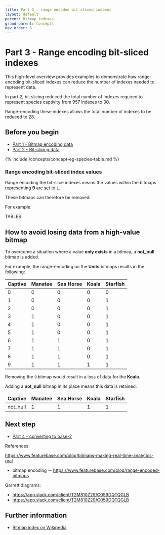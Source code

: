 ```yaml
---
title: Part 3 - range encoded bit-sliced indexes
layout: default
parent: Bitmap indexes
grand-parent: Concepts
nav_order: 3
---
```


# Part 3 - Range encoding bit-sliced indexes

This high-level overview provides examples to demonstrate how range-encoding bit-sliced indexes can reduce the number of indexes needed to represent data.

In part 2, bit slicing reduced the total number of indexes required to represent species captivity from 957 indexes to 30.

Range-encoding these indexes allows the total number of indexes to be reduced to 28.

## Before you begin

* [Part 1 - Bitmap encoding data](/docs/concepts/concept-pt1-bitmap-index)
* [Part 2 - Bit-slicing data](/docs/concepts/concept-pt2-bit-slicing)

{% include /concepts/concept-eg-species-table.md %}

### Range encoding bit-sliced index values

Range encoding the bit-slice indexes means the values within the bitmaps representing **9** are set to `1`.

These bitmaps can therefore be removed.

For example:

TABLES

## How to avoid losing data from a high-value bitmap

To overcome a situation where a value **only exists** in a bitmap, a **not_null** bitmap is added.

For example, the range-encoding on the **Units** bitmaps results in the following:

| Captive | Manatee | Sea Horse | Koala | Starfish |
|---|---|---|---|---|
| 0 | 0 | 0 | 0 | 0 |
| 1 | 0 | 0 | 0 | 1 |
| 2 | 0 | 0 | 0 | 1 |
| 3 | 1 | 0 | 0 | 1 |
| 4 | 1 | 0 | 0 | 1 |
| 5 | 1 | 0 | 0 | 1 |
| 6 | 1 | 1 | 0 | 1 |
| 7 | 1 | 1 | 0 | 1 |
| 8 | 1 | 1 | 0 | 1 |
| 9 | 1 | 1 | 1 | 1 |

Removing the `9` bitmap would result in a loss of data for the **Koala**.

Adding a **not_null** bitmap in its place means this data is retained:

| Captive | Manatee | Sea Horse | Koala | Starfish |
|---|---|---|---|---|
| not_null | 1 | 1 | 1 | 1 |

## Next step

* [Part 4 - converting to base-2](/docs/concepts/concept-pt4-base-2)









References:

https://www.featurebase.com/blog/bitmaps-making-real-time-analytics-real
* bitmap encoding -- https://www.featurebase.com/blog/range-encoded-bitmaps


Garrett diagrams:

* https://app.slack.com/client/T2M810Z29/C059DQTQGLB
* https://app.slack.com/client/T2M810Z29/C059DQTQGLB


## Further information

* [Bitmap index on Wikipedia](https://en.wikipedia.org/wiki/Bitmap_index)
